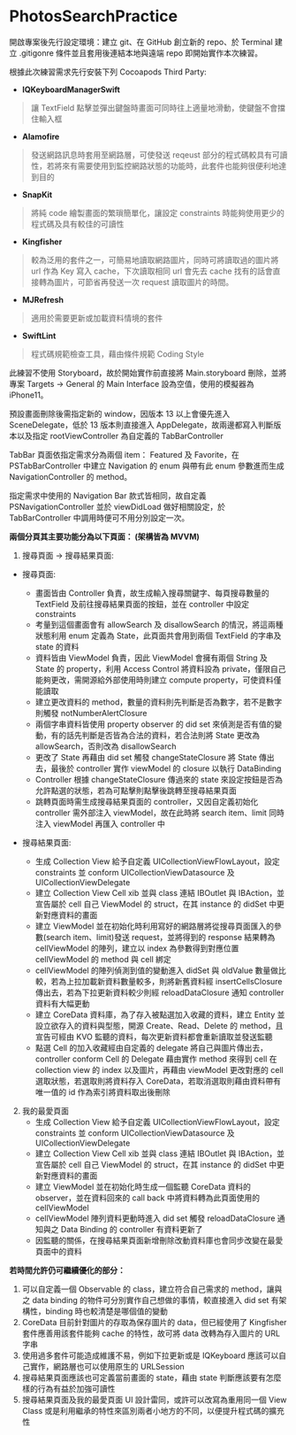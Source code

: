 # PhotosSearchPractice

開啟專案後先行設定環境：建立 git、在 GitHub 創立新的 repo、於 Terminal 建立 .gitigonre 條件並且套用後連結本地與遠端 repo 即開始實作本次練習。

根據此次練習需求先行安裝下列 Cocoapods Third Party:

- **IQKeyboardManagerSwift**
  
> 讓 TextField 點擊並彈出鍵盤時畫面可同時往上適量地滑動，使鍵盤不會擋住輸入框
  
- **Alamofire**

> 發送網路訊息時套用至網路層，可使發送 reqeust 部分的程式碼較具有可讀性，若將來有需要使用到監控網路狀態的功能時，此套件也能夠很便利地達到目的
  
- **SnapKit**

> 將純 code 繪製畫面的繁瑣簡單化，讓設定 constraints 時能夠使用更少的程式碼及具有較佳的可讀性
  
- **Kingfisher**

> 較為泛用的套件之一，可簡易地讀取網路圖片，同時可將讀取過的圖片將 url 作為 Key 寫入 cache，下次讀取相同 url 會先去 cache 找有的話會直接轉為圖片，可節省再發送一次 request 讀取圖片的時間。

- **MJRefresh**

> 適用於需要更新或加載資料情境的套件

- **SwiftLint**

> 程式碼規範檢查工具，藉由條件規範 Coding Style

此練習不使用 Storyboard，故於開始實作前直接將 Main.storyboard 刪除，並將專案 Targets -> General 的 Main Interface 設為空值，使用的模擬器為 iPhone11。

預設畫面刪除後需指定新的 window，因版本 13 以上會優先進入 SceneDelegate，低於 13 版本則直接進入 AppDelegate，故兩邊都寫入判斷版本以及指定 rootViewController 為自定義的 TabBarController

TabBar 頁面依指定需求分為兩個 item： Featured 及 Favorite，在 PSTabBarController 中建立 Navigation 的 enum 與帶有此 enum 參數進而生成 NavigationController 的 method。

指定需求中使用的 Navigation Bar 款式皆相同，故自定義 PSNavigationController 並於 viewDidLoad 做好相關設定，於 TabBarController 中調用時便可不用分別設定一次。

**兩個分頁其主要功能分為以下頁面： (架構皆為 MVVM)**

1. 搜尋頁面 -> 搜尋結果頁面:

  - 搜尋頁面: 
    - 畫面皆由 Controller 負責，故生成輸入搜尋關鍵字、每頁搜尋數量的 TextField 及前往搜尋結果頁面的按鈕，並在 controller 中設定 constraints
    - 考量到這個畫面會有 allowSearch 及 disallowSearch 的情況，將這兩種狀態利用 enum 定義為 State，此頁面共會用到兩個 TextField 的字串及 state 的資料
    - 資料皆由 ViewModel 負責，因此 ViewModel 會擁有兩個 String 及 State 的 property，利用 Access Control 將資料設為 private，僅限自己能夠更改，需開源給外部使用時則建立 compute property，可使資料僅能讀取
    - 建立更改資料的 method，數量的資料則先判斷是否為數字，若不是數字則觸發 notNumberAlertClosure
    - 兩個字串資料皆使用 property observer 的 did set 來偵測是否有值的變動，有的話先判斷是否皆為合法的資料，若合法則將 State 更改為 allowSearch，否則改為 disallowSearch
    - 更改了 State 再藉由 did set 觸發 changeStateClosure 將 State 傳出去，最後於 controller 實作 viewModel 的 closure 以執行 DataBinding
    - Controller 根據 changeStateClosure 傳過來的 state 來設定按鈕是否為允許點選的狀態，若為可點擊則點擊後跳轉至搜尋結果頁面
    - 跳轉頁面時需生成搜尋結果頁面的 controller，又因自定義初始化 controller 需外部注入 viewModel，故在此時將 search item、limit 同時注入 viewModel 再匯入 controller 中
    
  - 搜尋結果頁面:
    - 生成 Collection View 給予自定義 UICollectionViewFlowLayout，設定 constraints 並 conform UICollectionViewDatasource 及 UICollectionViewDelegate
    - 建立 Collection View Cell xib 並與 class 連結 IBOutlet 與 IBAction，並宣告屬於 cell 自己 ViewModel 的 struct，在其 instance 的 didSet 中更新對應資料的畫面
    - 建立 ViewModel 並在初始化時利用寫好的網路層將從搜尋頁面匯入的參數(search item、limit)發送 request，並將得到的 response 結果轉為 cellViewModel 的陣列，建立以 index 為參數得到對應位置 cellViewModel 的 method 與 cell 綁定
    - cellViewModel 的陣列偵測到值的變動進入 didSet 與 oldValue 數量做比較，若為上拉加載新資料數量較多，則將新舊資料經 insertCellsClosure 傳出去，若為下拉更新資料較少則經 reloadDataClosure 通知 controller 資料有大幅更動
    - 建立 CoreData 資料庫，為了存入被點選加入收藏的資料，建立 Entity 並設立欲存入的資料與型態，開源 Create、Read、Delete 的 method，且宣告可經由 KVO 監聽的資料，每次更新資料都會重新讀取並發送監聽
    - 點選 Cell 的加入收藏經由自定義的 delegate 將自己與圖片傳出去，controller conform Cell 的 Delegate 藉由實作 method 來得到 cell 在 collection view 的 index 以及圖片，再藉由 viewModel 更改對應的 cell 選取狀態，若選取則將資料存入 CoreData，若取消選取則藉由資料帶有唯一值的 id 作為索引將資料取出後刪除
    
2. 我的最愛頁面
    - 生成 Collection View 給予自定義 UICollectionViewFlowLayout，設定 constraints 並 conform UICollectionViewDatasource 及 UICollectionViewDelegate
    - 建立 Collection View Cell xib 並與 class 連結 IBOutlet 與 IBAction，並宣告屬於 cell 自己 ViewModel 的 struct，在其 instance 的 didSet 中更新對應資料的畫面
    - 建立 ViewModel 並在初始化時生成一個監聽 CoreData 資料的 observer，並在資料回來的 call back 中將資料轉為此頁面使用的 cellViewModel
    - cellViewModel 陣列資料更動時進入 did set 觸發 reloadDataClosure 通知與之 Data Binding 的 controller 有資料更新了
    - 因監聽的關係，在搜尋結果頁面新增刪除改動資料庫也會同步改變在最愛頁面中的資料


**若時間允許仍可繼續優化的部分：**

1. 可以自定義一個 Observable 的 class，建立符合自己需求的 method，讓與之 data binding 的物件可分別實作自己想做的事情，較直接進入 did set 有架構性，binding 時也較清楚是哪個值的變動
2. CoreData 目前針對圖片的存取為保存圖片的 data，但已經使用了 Kingfisher 套件應善用該套件能夠 cache 的特性，故可將 data 改轉為存入圖片的 URL 字串
3. 使用過多套件可能造成維護不易，例如下拉更新或是 IQKeyboard 應該可以自己實作，網路層也可以使用原生的 URLSession
4. 搜尋結果頁面應該也可定義當前畫面的 state，藉由 state 判斷應該要有怎麼樣的行為有益於加強可讀性
5. 搜尋結果頁面及我的最愛頁面 UI 設計雷同，或許可以改寫為重用同一個 View Class 或是利用繼承的特性來區別兩者小地方的不同，以便提升程式碼的擴充性



